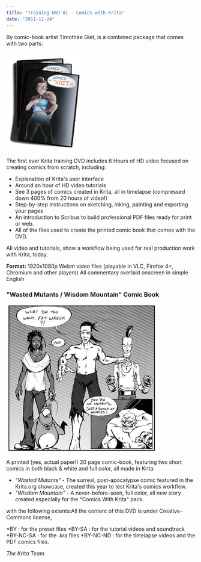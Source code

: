```yaml
---
title: "Training DVD 01 - Comics with Krita"
date: "2011-11-24"
---
```


By comic-book artist Timothée Giet, is a combined package that comes with two parts:

### ![Comics with Krita DVD Cover](images/KritaDVDad.png)

The first ever Krita training DVD includes 6 Hours of HD video focused on creating comics from scratch, including:

- Explanation of Krita's user interface
- Around an hour of HD video tutorials
- See 3 pages of comics created in Krita, all in timelapse (compressed down 400% from 20 hours of video!)
- Step-by-step instructions on sketching, inking, painting and exporting your pages
- An introduction to Scribus to build professional PDF files ready for print or web.
- All of the files used to create the printed comic book that comes with the DVD.

All video and tutorials, show a workflow being used for real production work with Krita, today.

**Format:** 1920x1080p Webm video files (playable in VLC, Firefox 4+, Chromium and other players) All commentary overlaid onscreen in simple English

### "Wasted Mutants / Wisdom Mountain" Comic Book

[![WM01-EN](images/WM01-EN.jpeg)](https://krita.org/wp-content/uploads/2011/11/WM01-EN.jpeg)

A printed (yes, actual paper!) 20 page comic-book, featuring two short comics in both black & white and full color, all made in Krita:

- _"Wasted Mutants"_ - The surreal, post-apocalypse comic featured in the Krita.org showcase, created this year to test Krita's comics workflow.
- _"Wisdom Mountain"_ - A never-before-seen, full color, all new story created especially for the "Comics With Krita" pack.

with the following extents:All the content of this DVD is under Creative-Commons license,

\*BY : for the preset files \*BY-SA : for the tutorial videos and soundtrack \*BY-NC-SA : for the .kra files \*BY-NC-ND : for the timelapse videos and the PDF comics files.

_The Krita Team_

